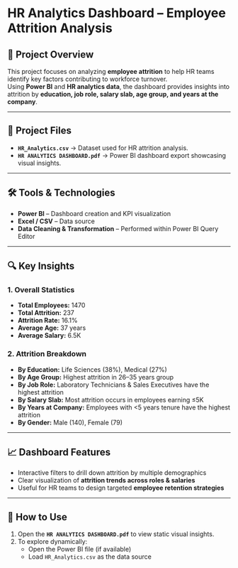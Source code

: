 # **HR Analytics Dashboard – Employee Attrition Analysis**

## **📌 Project Overview**
This project focuses on analyzing **employee attrition** to help HR teams identify key factors contributing to workforce turnover.  
Using **Power BI** and **HR analytics data**, the dashboard provides insights into attrition by **education, job role, salary slab, age group, and years at the company**.

---

## **📂 Project Files**
- **`HR_Analytics.csv`** → Dataset used for HR attrition analysis.  
- **`HR ANALYTICS DASHBOARD.pdf`** → Power BI dashboard export showcasing visual insights.

---

## **🛠️ Tools & Technologies**
- **Power BI** – Dashboard creation and KPI visualization  
- **Excel / CSV** – Data source  
- **Data Cleaning & Transformation** – Performed within Power BI Query Editor  

---

## **🔍 Key Insights**
### **1. Overall Statistics**
- **Total Employees:** 1470  
- **Total Attrition:** 237  
- **Attrition Rate:** 16.1%  
- **Average Age:** 37 years  
- **Average Salary:** 6.5K  

### **2. Attrition Breakdown**
- **By Education:** Life Sciences (38%), Medical (27%)  
- **By Age Group:** Highest attrition in 26–35 years group  
- **By Job Role:** Laboratory Technicians & Sales Executives have the highest attrition  
- **By Salary Slab:** Most attrition occurs in employees earning ≤5K  
- **By Years at Company:** Employees with <5 years tenure have the highest attrition  
- **By Gender:** Male (140), Female (79)  

---

## **📈 Dashboard Features**
- Interactive filters to drill down attrition by multiple demographics  
- Clear visualization of **attrition trends across roles & salaries**  
- Useful for HR teams to design targeted **employee retention strategies**  

---

## **🚀 How to Use**
1. Open the **`HR ANALYTICS DASHBOARD.pdf`** to view static visual insights.  
2. To explore dynamically:  
   - Open the Power BI file (if available)  
   - Load `HR_Analytics.csv` as the data source  
